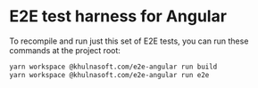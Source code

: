# E2E test harness for Angular

To recompile and run just this set of E2E tests, you can run these commands at
the project root:

```bash
yarn workspace @khulnasoft.com/e2e-angular run build
yarn workspace @khulnasoft.com/e2e-angular run e2e
```
